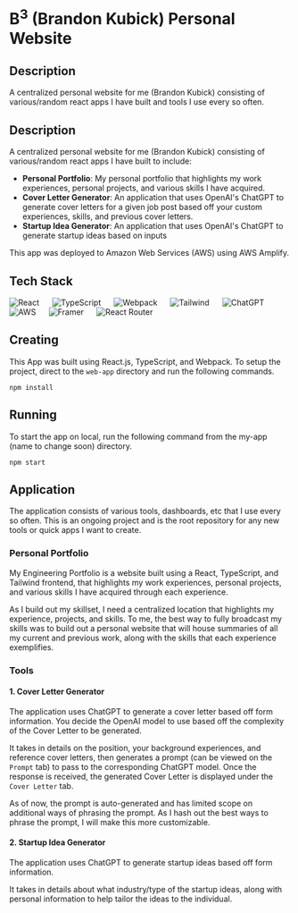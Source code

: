 # B<sup>3</sup> (Brandon Kubick) Personal Website

## Description
A centralized personal website for me (Brandon Kubick) consisting of various/random react apps I have built and tools I use every so often.

## Description
A centralized personal website for me (Brandon Kubick) consisting of various/random react apps I have built to include:
- **Personal Portfolio**: My personal portfolio that highlights my work experiences, personal projects, and various skills I have acquired.
- **Cover Letter Generator**: An application that uses OpenAI's ChatGPT to generate cover letters for a given job post based off your custom experiences, skills, and previous cover letters.
- **Startup Idea Generator**: An application that uses OpenAI's ChatGPT to generate startup ideas based on inputs

This app was deployed to Amazon Web Services (AWS) using AWS Amplify.

## Tech Stack
<img style="padding-right:20px;" align=left alt="React" src="https://img.shields.io/badge/react-%2320232a.svg?style=for-the-badge&logo=react&logoColor=%2361DAFB"/>
<img style="padding-right:20px;" align=left alt="TypeScript" src="https://img.shields.io/badge/typescript-%23007ACC.svg?style=for-the-badge&logo=typescript&logoColor=white"/>
<img style="padding-right:20px;" align=left alt="Webpack" src="https://img.shields.io/badge/webpack-%238DD6F9.svg?style=for-the-badge&logo=webpack&logoColor=black"/>
<img style="padding-right:20px;" align=left alt="Tailwind" src="https://img.shields.io/badge/tailwindcss-%2338B2AC.svg?style=for-the-badge&logo=tailwind-css&logoColor=white"/>
<img style="padding-right:20px;" align=left alt="ChatGPT" src="https://img.shields.io/badge/chatGPT-74aa9c?style=for-the-badge&logo=openai&logoColor=white"/>
<img style="padding-right:20px;" align=left alt="AWS" src="https://img.shields.io/badge/AWS-%23FF9900.svg?style=for-the-badge&logo=amazon-aws&logoColor=white"/>
<img style="padding-right:20px;" align=left alt="Framer" src="https://img.shields.io/badge/Framer-black?style=for-the-badge&logo=framer&logoColor=blue"/>
<img style="padding-right:20px;" alt="React Router" src="https://img.shields.io/badge/React_Router-CA4245?style=for-the-badge&logo=react-router&logoColor=white"/>

## Creating
This App was built using React.js, TypeScript, and Webpack. To setup the project, direct to the `web-app` directory and run the following commands.

```
npm install
```

## Running
To start the app on local, run the following command from the my-app (name to change soon) directory.

```
npm start
```

## Application

The application consists of various tools, dashboards, etc that I use every so often. This is an ongoing project and is the root repository for any new tools or quick apps I want to create.

### Personal Portfolio
My Engineering Portfolio is a website built using a React, TypeScript, and Tailwind frontend, that highlights my work experiences, personal projects, and various skills I have acquired through each experience.

As I build out my skillset, I need a centralized location that highlights my experience, projects, and skills. To me, the best way to fully broadcast my skills was to build out a personal website that will house summaries of all my current and previous work, along with the skills that each experience exemplifies.


### Tools

#### 1. Cover Letter Generator
The application uses ChatGPT to generate a cover letter based off form information. You decide the OpenAI model to use based off the complexity of the Cover Letter to be generated.

It takes in details on the position, your background experiences, and reference cover letters, then generates a prompt (can be viewed on the `Prompt` tab) to pass to the corresponding ChatGPT model. Once the response is received, the generated Cover Letter is displayed under the `Cover Letter` tab.

As of now, the prompt is auto-generated and has limited scope on additional ways of phrasing the prompt. As I hash out the best ways to phrase the prompt, I will make this more customizable.

#### 2. Startup Idea Generator

The application uses ChatGPT to generate startup ideas based off form information.

It takes in details about what industry/type of the startup ideas, along with personal information to help tailor the ideas to the individual.
